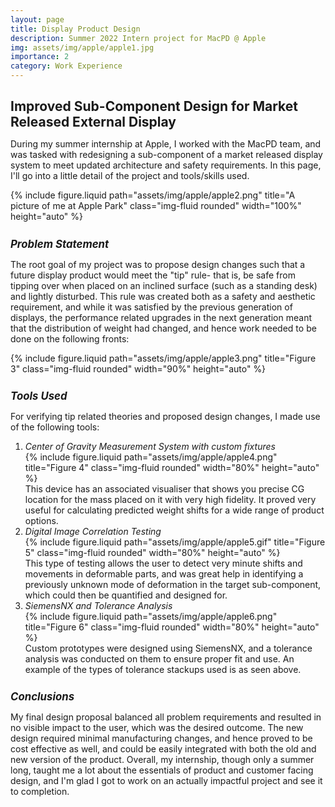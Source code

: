 ```yaml
---
layout: page
title: Display Product Design
description: Summer 2022 Intern project for MacPD @ Apple
img: assets/img/apple/apple1.jpg
importance: 2
category: Work Experience
---
```


<!-- Project Title -->
<h1 style="font-size: 1.5em; font-weight: bold;">Improved Sub-Component Design for Market Released External Display
</h1>
<!-- Project Title -->

<p style="margin-top: 0.3em;">
    During my summer internship at Apple, I worked with the MacPD team, and was tasked with redesigning a sub-component of a market released display system to meet updated architecture and safety requirements. In this page, I'll go into a little detail of the project and tools/skills used. 
</p>

<div class="row text-center">
    <div class="col-sm mt-3 mt-md-0">
        {% include figure.liquid path="assets/img/apple/apple2.png" title="A picture of me at Apple Park" class="img-fluid rounded" width="100%" height="auto" %}
    </div>
</div>

<!-- Subheading -->
<h2 style="font-size: 1.2em; font-style: italic; margin-top: 1.5em;">Problem Statement</h2>
<!-- Subheading -->

<p style="margin-top: 0.3em;">
    The root goal of my project was to propose design changes such that a future display product would meet the "tip" rule- that is, be safe from tipping over when placed on an inclined surface (such as a standing desk) and lightly disturbed. This rule was created both as a safety and aesthetic requirement, and while it was satisfied by the previous generation of displays, the performance related upgrades in the next generation meant that the distribution of weight had changed, and hence work needed to be done on the following fronts:
</p>

<div class="row text-center">
    <div class="col-sm mt-3 mt-md-0">
        {% include figure.liquid path="assets/img/apple/apple3.png" title="Figure 3" class="img-fluid rounded" width="90%" height="auto" %}
    </div>
</div>

<!-- Subheading -->
<h2 style="font-size: 1.2em; font-style: italic; margin-top: 1.5em;">Tools Used</h2>
<!-- Subheading -->

<p style="margin-top: 0.3em;">
    For verifying tip related theories and proposed design changes, I made use of the following tools:
</p>

<ol>
    <li><em>Center of Gravity Measurement System with custom fixtures </em>
    <div class="row text-center">
        <div class="col-sm mt-3 mt-md-0">
            {% include figure.liquid path="assets/img/apple/apple4.png" title="Figure 4" class="img-fluid rounded" width="80%" height="auto" %}
        </div>
    </div>
    This device has an associated visualiser that shows you precise CG location for the mass placed on it with very high fidelity. It proved very useful for calculating predicted weight shifts for a wide range of product options.
    </li>
    <li> <em>Digital Image Correlation Testing</em>
    <div class="row text-center">
        <div class="col-sm mt-3 mt-md-0">
            {% include figure.liquid path="assets/img/apple/apple5.gif" title="Figure 5" class="img-fluid rounded" width="80%" height="auto" %}
        </div>
    </div>
    This type of testing allows the user to detect very minute shifts and movements in deformable parts, and was great help in identifying a previously unknown mode of deformation in the target sub-component, which could then be quantified and designed for.</li>
    <li> <em>SiemensNX and Tolerance Analysis</em>
    <div class="row text-center">
        <div class="col-sm mt-3 mt-md-0">
            {% include figure.liquid path="assets/img/apple/apple6.png" title="Figure 6" class="img-fluid rounded" width="80%" height="auto" %}
        </div>
    </div> 
    Custom prototypes were designed using SiemensNX, and a tolerance analysis was conducted on them to ensure proper fit and use. An example of the types of tolerance stackups used is as seen above. </li>
</ol>

<!-- Subheading -->
<h2 style="font-size: 1.2em; font-style: italic; margin-top: 1.5em;">Conclusions</h2>
<!-- Subheading -->

<p style="margin-top: 0.3em;">
    My final design proposal balanced all problem requirements and resulted in no visible impact to the user, which was the desired outcome. The new design required minimal manufacturing changes, and hence proved to be cost effective as well, and could be easily integrated with both the old and new version of the product. Overall, my internship, though only a summer long, taught me a lot about the essentials of product and customer facing design, and I'm glad I got to work on an actually impactful project and see it to completion.
</p>